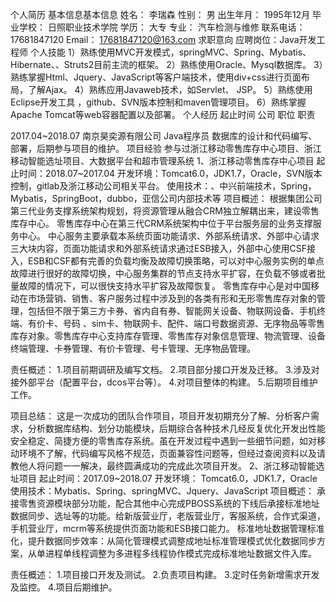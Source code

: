 个人简历
基本信息基本信息
姓名：	李瑞森	性别：	男	出生年月：	1995年12月
毕业学校：	日照职业技术学院	学历：	大专	专业：	汽车检测与维修
联系电话：	17681847120	Email：	17681847120@163.com
求职意向
应聘岗位：Java开发工程师
个人技能
1）熟练使用MVC开发模式，springMVC、Spring、Mybatis、Hibernate、、Struts2目前主流的框架。
2）熟练使用Oracle、Mysql数据库。
3）熟练掌握Html、Jquery、JavaScript等客户端技术，使用div+css进行页面布局，了解Ajax。
4）熟练应用Javaweb技术，如Servlet、 JSP。
5）熟练使用Eclipse开发工具 ，github、SVN版本控制和maven管理项目。
6）熟练掌握Apache Tomcat等web容器配置以及部署。
个人经历
起止时间	公司	职位	职责

2017.04~2018.07	南京昊奕源有限公司	Java程序员	数据库的设计和代码编写、部署，后期参与项目的维护。
项目经验
参与过浙江移动零售库存中心项目、浙江移动智能选址项目、大数据平台和超市管理系统
1、浙江移动零售库存中心项目
起止时间：2018.07~2017.04
开发环境：Tomcat6.0，JDK1.7，Oracle，SVN版本控制，gitlab及浙江移动公司相关平台。
使用技术：、中兴前端技术，Spring，Mybatis，SpringBoot，dubbo，亚信公司内部技术等
项目概述：
根据集团公司第三代业务支撑系统架构规划，将资源管理从融合CRM独立解耦出来，建设零售库存中心。
零售库存中心在第三代CRM系统架构中位于平台服务层的业务支撑服务中心。 
中心服务主要承载本系统页面功能请求、外部系统请求、外部中心请求三大块内容，页面功能请求和外部系统请求通过ESB接入，外部中心使用CSF接入，ESB和CSF都有完善的负载均衡及故障切换策略，可以对中心服务实例的单点故障进行很好的故障切换，中心服务集群的节点支持水平扩容，在负载不够或者批量故障的情况下，可以很快支持水平扩容及故障恢复。
零售库存中心是对中国移动在市场营销、销售、客户服务过程中涉及到的各类有形和无形零售库存对象的管理，包括但不限于第三方卡券、省内自有券、智能网关设备、物联网设备、手机终端、有价卡、号码 、sim卡、物联网卡、配件、端口号数据资源、无序物品等零售库存对象。零售库存中心支持库存管理、零售库存对象信息管理、物流管理、设备终端管理、卡券管理、有价卡管理、号卡管理、无序物品管理。

责任概述：
1.项目前期调研及编写文档。
2.项目部分接口开发及迁移。
3.涉及对接外部平台（配置平台，dcos平台等）。
4.对项目整体的构建。
5.后期项目维护工作。

项目总结：
    这是一次成功的团队合作项目，项目开发初期充分了解、分析客户需求，分析数据库结构、划分功能模块，后期综合各种技术几经反复优化开发出性能安全稳定、简捷方便的零售库存系统。虽在开发过程中遇到一些细节问题，如对移动环境不了解，代码编写风格不规范，页面兼容性问题等，但经过查阅资料以及请教他人将问题一一解决，最终圆满成功的完成此次项目开发。
2、浙江移动智能选址项目
起止时间：2017.09~2018.07
开发环境： Tomcat6.0，JDK1.7，Oracle
使用技术：Mybatis、Spring、springMVC、Jquery、JavaScript
项目概述：
承接零售资源模块部分功能，配合其他中心完成PBOSS系统的下线后承接标准地址数据同步、选址等的功能。给新版营业厅，老版营业厅，客服系统，合作式渠道，手机营业厅，mcrm等系统提供页面功能和ESB接口能力。
标准地址数据管理标准化，提升数据同步效率：从简化管理模式调整成地址标准管理模式优化数据同步方案，从单进程单线程调整为多进程多线程协作模式完成标准地址数据文件入库。

责任概述：
1.项目接口开发及测试。
2.负责项目构建。
3.定时任务新增需求开发及监控。
4.项目后期维护。
